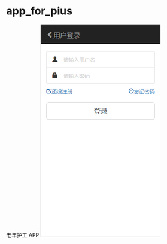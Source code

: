# app_for_pius
老年护工 APP
![image](https://github.com/minfei-minfei/app_for_pius/blob/master/images/%E7%94%A8%E6%88%B7%E7%99%BB%E5%BD%95.png)

